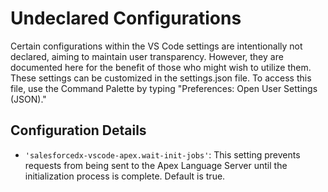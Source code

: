 # Undeclared Configurations

Certain configurations within the VS Code settings are intentionally not declared,
aiming to maintain user transparency. However, they are documented here for the benefit of those
who might wish to utilize them. These settings can be customized in the settings.json file.
To access this file, use the Command Palette by typing "Preferences: Open User Settings (JSON)."

## Configuration Details

- `'salesforcedx-vscode-apex.wait-init-jobs'`: This setting prevents requests from being sent to the Apex Language Server until the initialization process is complete. Default is true.
